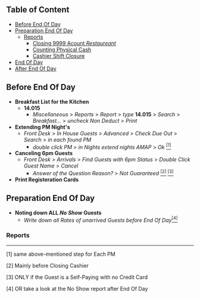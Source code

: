 ## Table of Content
- [Before End Of Day](#Before-End-Of-Day)
- [Preparation End Of Day](#Preparetion-End-Of-Day)
  - [Reports](#Reports)
    - [Closing 9999 Acount *Restaureant*](#Closing-9999-Account-*Restaurant*)
    - [Counting Physical Cash](#Counting-Physical-Cash)
    - [Cashier Shift Closure](#Cashier-Shift-Closure)
- [End Of Day](#End-Of-Day)
- [After End Of Day](#After-End-Of-Day)

## Before End Of Day
   - **Breakfast List for the Kitchen**
     - **14.015**
       - *Miscellaneous* > *Reports* > *Report* > *type* **14.015** > *Search* > *Breakfast...* > *uncheck Non Deduct* > *Print*
   - **Extending PM Night's**
     - *Front Desk* > *In House Guests* > *Advanced* > *Check Due Out*  > *Search* > *in each found PM*
       - *double click PM* > *in Nights extend nights AMAP* > *Ok*
  [<sup>[1]</sup>](#Note1)
   - **Canceling 6pm Guests**
     - *Front Desk* > *Arrivals* > *Find Guests with 6pm Status* > *Double Click Guest Name* > *Cancel*
       - *Answer of the Question Reason?* > *Not Guaranteed*
  [<sup>[2]</sup>](#Note2) [<sup>[3]</sup>](#Note3)
   - **Print Registeration Cards**
## Preparation End Of Day
   - **Noting down ALL *No Show* Guests**
     - *Write down all Rates of unarrived Guests before End Of Day*[<sup>[4]</sup>](#Note4)
### Reports



---
<span id="Note1">[1]</span> same above-mentioned step for Each PM

<span id="Note2">[2]</span> Mainly before  Closing Cashier

<span id="Note3">[3]</span> ONLY if the Guest is a Self-Paying with no Credit Card

<span id="Note4">[4]</span> OR take a look at the No Show report after End Of Day